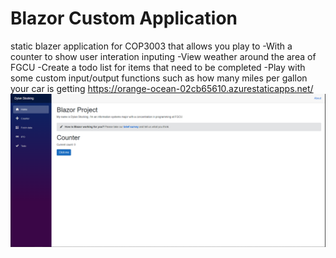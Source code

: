 # Blazor Custom Application
static blazer application for COP3003 that allows you play to 
-With a counter to show user interation inputing 
-View weather around the area of FGCU
-Create a todo list for items that need to be completed
-Play with some custom input/output functions such as how many miles per gallon your car is getting
https://orange-ocean-02cb65610.azurestaticapps.net/
![image](https://github.com/PhantomLeak/static-blazor-site/blob/main/Capture.PNG)
